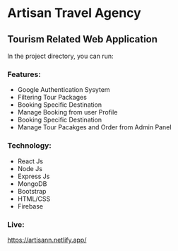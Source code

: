 # Artisan Travel Agency



## Tourism Related Web Application

In the project directory, you can run:

### Features:

 - Google Authentication Sysytem
 - Filtering Tour Packages 
 - Booking Specific Destination 
 - Manage Booking from user Profile
 - Booking Specific Destination
 - Manage Tour Pacakges and Order from Admin Panel 

### Technology:

 - React Js
 - Node Js
 - Express Js
 - MongoDB
 - Bootstrap 
 - HTML/CSS 
 - Firebase 

### Live:
  https://artisann.netlify.app/ 



